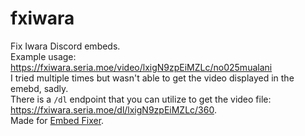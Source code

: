 # fxiwara
 Fix Iwara Discord embeds.  
 Example usage: https://fxiwara.seria.moe/video/lxigN9zpEiMZLc/no025mualani  
 I tried multiple times but wasn't able to get the video displayed in the emebd, sadly.  
 There is a `/dl` endpoint that you can utilize to get the video file: https://fxiwara.seria.moe/dl/lxigN9zpEiMZLc/360.  
 Made for [Embed Fixer](https://github.com/seriaati/embed-fixer).
